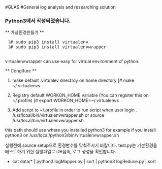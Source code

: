 #GLAS
#General log analysis and researching solution
### Python3에서 작성되었습니다.
 ** 가상환경만들기 **
<pre>
 ]# sudo pip3 install virtualenv
 ]# sudo pip3 install virtualenvwrapper
 </pre>
virtualenvwrapper can use easy for virtual environment of python.

** Congifure **
1. make default .virtualev directroy on home directory
 ]# make ~/.virtualenvs

2. Registry default WORKON_HOME variable (You can register this on ~/.profile)
 ]# export WORKON_HOME=~/.virtualenvs

3. Add script to ~/.profile in order to run script when user login
 . /usr/lcoal/bin/virtualenvwrapper.sh
  or
 source /usr/local/bin/virtualenvwrapper.sh

this path should use where you installed python3
for example if you install python3 on /usr/local/python3/bin/virtualenvwrapper.sh


실행전에 source setup으로 환경변수를 맞춰주시기 바랍니다.
test.py는 기본환경을 테스트하기 위한 실행파일로 DB접속, 로그 생성을 확인합니다.

+ cat data/* | python3 logMapper.py | sort | python3 logReduce.py | sort

